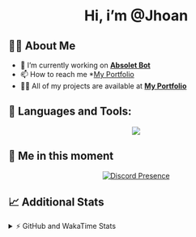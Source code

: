 <h1 align="center">Hi, i’m @Jhoan</h1>

## 🙋‍♂️ About Me

- 🔭 I’m currently working on **[Absolet Bot](https://strider.cloud)**
- 📫 How to reach me *[My Portfolio](https://jhoan.me/contact)
- 👨‍💻 All of my projects are available at **[My Portfolio](https://jhoan.me)**

## 🚀 Languages and Tools:
<p align="center">
  <a href="https://skillicons.dev">
    <img src="https://skillicons.dev/icons?i=js,ts,html,css,bootstrap,nodejs,express,vscode,neovim,vim,atom,cloudflare,git,github,discord,bots,linux,mongodb,nginx,redis,wordpress,heroku&perline=11" />
  </a>
</p>
  
## 👤 Me in this moment
<p align="center">
    <a href="https://discord.com/users/612460795124776960" target="_blank" rel="nofollow">
        <img src="https://lanyard-profile-readme.vercel.app/api/612460795124776960?idleMessage=Probably%20coding%20Absolet..." alt="Discord Presence" align="center">
    </a>
</p>

## 📈 Additional Stats
<details>
    <summary>⚡ GitHub and WakaTime Stats</summary>
    <br/>

<!--START_SECTION:waka-->
![Code Time](http://img.shields.io/badge/Code%20Time-528%20hrs%2031%20mins-blue)

**🐱 My GitHub Data** 

> 🏆 1,068 Contributions in the Year 2022
 > 
> 📦 169.5 kB Used in GitHub's Storage 
 > 
> 💼 Opted to Hire
 > 
> 📜 4 Public Repositories 
 > 
> 🔑 37 Private Repositories  
 > 
**I'm an Early 🐤** 

```text
🌞 Morning    91 commits     ██░░░░░░░░░░░░░░░░░░░░░░░   11.07% 
🌆 Daytime    374 commits    ███████████░░░░░░░░░░░░░░   45.5% 
🌃 Evening    321 commits    █████████░░░░░░░░░░░░░░░░   39.05% 
🌙 Night      36 commits     █░░░░░░░░░░░░░░░░░░░░░░░░   4.38%

```
📅 **I'm Most Productive on Saturday** 

```text
Monday       114 commits    ███░░░░░░░░░░░░░░░░░░░░░░   13.87% 
Tuesday      126 commits    ███░░░░░░░░░░░░░░░░░░░░░░   15.33% 
Wednesday    138 commits    ████░░░░░░░░░░░░░░░░░░░░░   16.79% 
Thursday     92 commits     ██░░░░░░░░░░░░░░░░░░░░░░░   11.19% 
Friday       131 commits    ████░░░░░░░░░░░░░░░░░░░░░   15.94% 
Saturday     151 commits    ████░░░░░░░░░░░░░░░░░░░░░   18.37% 
Sunday       70 commits     ██░░░░░░░░░░░░░░░░░░░░░░░   8.52%

```


📊 **This Week I Spent My Time On** 

```text
⌚︎ Time Zone: America/Bogota

💬 Programming Languages: 
TypeScript               14 hrs 10 mins      ██████████████████████░░░   90.09% 
YAML                     39 mins             █░░░░░░░░░░░░░░░░░░░░░░░░   4.23% 
JavaScript               32 mins             ░░░░░░░░░░░░░░░░░░░░░░░░░   3.42% 
JSON                     18 mins             ░░░░░░░░░░░░░░░░░░░░░░░░░   2.0% 
Other                    1 min               ░░░░░░░░░░░░░░░░░░░░░░░░░   0.15%

🔥 Editors: 
VS Code                  15 hrs 44 mins      █████████████████████████   100.0%

🐱‍💻 Projects: 
bloom                    14 hrs 51 mins      ███████████████████████░░   94.42% 
dilva                    34 mins             █░░░░░░░░░░░░░░░░░░░░░░░░   3.63% 
strider-app              6 mins              ░░░░░░░░░░░░░░░░░░░░░░░░░   0.71% 
xd                       6 mins              ░░░░░░░░░░░░░░░░░░░░░░░░░   0.65% 
bloom_enc                5 mins              ░░░░░░░░░░░░░░░░░░░░░░░░░   0.6%

💻 Operating System: 
Linux                    15 hrs 44 mins      █████████████████████████   100.0%

```

**I Mostly Code in JavaScript** 

```text
JavaScript               16 repos            ███████████████░░░░░░░░░░   61.54% 
TypeScript               4 repos             ███░░░░░░░░░░░░░░░░░░░░░░   15.38% 
Java                     3 repos             ███░░░░░░░░░░░░░░░░░░░░░░   11.54% 
Shell                    1 repo              █░░░░░░░░░░░░░░░░░░░░░░░░   3.85% 
CSS                      1 repo              █░░░░░░░░░░░░░░░░░░░░░░░░   3.85%

```



 Last Updated on 17/12/2022 11:09:08 UTC
<!--END_SECTION:waka-->
</details>
